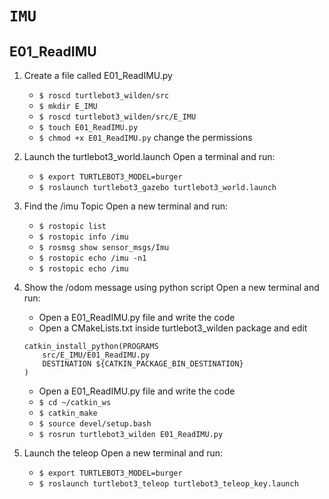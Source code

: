 # `IMU`

## E01_ReadIMU

1. Create a file called E01_ReadIMU.py

   - `$ roscd turtlebot3_wilden/src`
   - `$ mkdir E_IMU`
   - `$ roscd turtlebot3_wilden/src/E_IMU`
   - `$ touch E01_ReadIMU.py`
   - `$ chmod +x E01_ReadIMU.py` change the permissions

2. Launch the turtlebot3_world.launch
   Open a terminal and run:

   - `$ export TURTLEBOT3_MODEL=burger`
   - `$ roslaunch turtlebot3_gazebo turtlebot3_world.launch`

3. Find the /imu Topic
   Open a new terminal and run:

   - `$ rostopic list`
   - `$ rostopic info /imu`
   - `$ rosmsg show sensor_msgs/Imu`
   - `$ rostopic echo /imu -n1`
   - `$ rostopic echo /imu`

4. Show the /odom message using python script
   Open a new terminal and run:

   - Open a E01_ReadIMU.py file and write the code
   - Open a CMakeLists.txt inside turtlebot3_wilden package and edit

   ```
   catkin_install_python(PROGRAMS
       src/E_IMU/E01_ReadIMU.py
       DESTINATION ${CATKIN_PACKAGE_BIN_DESTINATION}
   )
   ```

   - Open a E01_ReadIMU.py file and write the code
   - `$ cd ~/catkin_ws`
   - `$ catkin_make`
   - `$ source devel/setup.bash`
   - `$ rosrun turtlebot3_wilden E01_ReadIMU.py`

5. Launch the teleop
   Open a new terminal and run:

   - `$ export TURTLEBOT3_MODEL=burger`
   - `$ roslaunch turtlebot3_teleop turtlebot3_teleop_key.launch`
